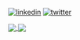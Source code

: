 [![linkedin](https://img.shields.io/badge/linkedin-0A66C2?style=for-the-badge&logo=linkedin&logoColor=white)](www.linkedin.com/in/nina-cunha-0a9a90235)
[![twitter](https://img.shields.io/badge/instagram-5B51D8?style=for-the-badge&logo=instagram&logoColor=white)](https://instagram.com/chaospieces)

<a href="https://github.com/maxykoin">
  <img align="center" src="https://github-readme-stats.vercel.app/api?username=maxykoin&show_icons=true&theme=merko&count_private=true&locale=en"/>
</a>
<b>
<a href="https://github.com/maxykoin">
<img align="center" src="https://github-readme-stats.vercel.app/api/top-langs/?username=maxykoin&layout=compact&theme=merko&count_private=true/" />
</a>

